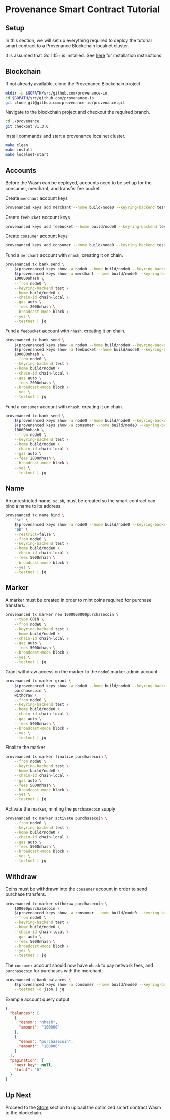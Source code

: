 # Provenance Smart Contract Tutorial

## Setup

In this section, we will set up everything required to deploy the tutorial smart contract to a
Provenance Blockchain localnet cluster.

It is assumed that Go 1.15+ is installed. See [here](https://golang.org/doc/install) for
installation instructions.

## Blockchain

If not already available, clone the Provenance Blockchain project.

```bash
mkdir -p $GOPATH/src/github.com/provenance-io
cd $GOPATH/src/github.com/provenance-io
git clone git@github.com:provenance-io/provenance.git
```

Navigate to the blockchain project and checkout the required branch.

```bash
cd ./provenance
git checkout v1.3.0
```

Install commands and start a provenance localnet cluster.

```bash
make clean
make install
make localnet-start
```

## Accounts

Before the Wasm can be deployed, accounts need to be set up for the consumer, merchant,
and transfer fee bucket.

Create `merchant` account keys

```bash
provenanced keys add merchant --home build/node0 --keyring-backend test --testnet --hd-path "44'/1'/0'/0/0" --output json | jq
```

Create `feebucket` account keys

```bash
provenanced keys add feebucket --home build/node0 --keyring-backend test --testnet --hd-path "44'/1'/0'/0/0" --output json | jq
```

Create `consumer` account keys

```bash
provenanced keys add consumer --home build/node0 --keyring-backend test --testnet --hd-path "44'/1'/0'/0/0" --output json | jq
```

Fund a `merchant` account with `nhash`, creating it on chain.

```bash
provenanced tx bank send \
    $(provenanced keys show -a node0 --home build/node0 --keyring-backend test --testnet) \
    $(provenanced keys show -a merchant --home build/node0 --keyring-backend test --testnet) \
    100000nhash \
    --from node0 \
    --keyring-backend test \
    --home build/node0 \
    --chain-id chain-local \
    --gas auto \
    --fees 2000nhash \
    --broadcast-mode block \
    --yes \
    --testnet | jq
```

Fund a `feebucket` account with `nhash`, creating it on chain.

```bash
provenanced tx bank send \
    $(provenanced keys show -a node0 --home build/node0 --keyring-backend test --testnet) \
    $(provenanced keys show -a feebucket --home build/node0 --keyring-backend test --testnet) \
    100000nhash \
    --from node0 \
    --keyring-backend test \
    --home build/node0 \
    --chain-id chain-local \
    --gas auto \
    --fees 2000nhash \
    --broadcast-mode block \
    --yes \
    --testnet | jq
```

Fund a `consumer` account with `nhash`, creating it on chain.

```bash
provenanced tx bank send \
    $(provenanced keys show -a node0 --home build/node0 --keyring-backend test --testnet) \
    $(provenanced keys show -a consumer --home build/node0 --keyring-backend test --testnet) \
    100000nhash \
    --from node0 \
    --keyring-backend test \
    --home build/node0 \
    --chain-id chain-local \
    --gas auto \
    --fees 2000nhash \
    --broadcast-mode block \
    --yes \
    --testnet | jq
```

## Name

An unrestricted name, `sc.pb`, must be created so the smart contract can bind a name to its
address.

```bash
provenanced tx name bind \
    "sc" \
    $(provenanced keys show -a node0 --home build/node0 --keyring-backend test --testnet) \
    "pb" \
    --restrict=false \
    --from node0 \
    --keyring-backend test \
    --home build/node0 \
    --chain-id chain-local \
    --fees 5000nhash \
    --broadcast-mode block \
    --yes \
    --testnet | jq
```

## Marker

A marker must be created in order to mint coins required for purchase transfers.

```bash
provenanced tx marker new 1000000000purchasecoin \
    --type COIN \
    --from node0 \
    --keyring-backend test \
    --home build/node0 \
    --chain-id chain-local \
    --gas auto \
    --fees 5000nhash \
    --broadcast-mode block \
    --yes \
    --testnet | jq
```

Grant withdraw access on the marker to the `node0` marker admin account

```bash
provenanced tx marker grant \
    $(provenanced keys show -a node0 --home build/node0 --keyring-backend test --testnet) \
    purchasecoin \
    withdraw \
    --from node0 \
    --keyring-backend test \
    --home build/node0 \
    --chain-id chain-local \
    --gas auto \
    --fees 5000nhash \
    --broadcast-mode block \
    --yes \
    --testnet | jq
```

Finalize the marker

```bash
provenanced tx marker finalize purchasecoin \
    --from node0 \
    --keyring-backend test \
    --home build/node0 \
    --chain-id chain-local \
    --gas auto \
    --fees 5000nhash \
    --broadcast-mode block \
    --yes \
    --testnet | jq
```

Activate the marker, minting the `purchasecoin` supply

```bash
provenanced tx marker activate purchasecoin \
    --from node0 \
    --keyring-backend test \
    --home build/node0 \
    --chain-id chain-local \
    --gas auto \
    --fees 5000nhash \
    --broadcast-mode block \
    --yes \
    --testnet | jq
```

## Withdraw

Coins must be withdrawn into the `consumer` account in order to send purchase transfers.

```bash
provenanced tx marker withdraw purchasecoin \
    100000purchasecoin \
    $(provenanced keys show -a consumer --home build/node0 --keyring-backend test --testnet) \
    --from node0 \
    --keyring-backend test \
    --home build/node0 \
    --chain-id chain-local \
    --gas auto \
    --fees 5000nhash \
    --broadcast-mode block \
    --yes \
    --testnet | jq
```

The `consumer` account should now have `nhash` to pay network fees, and `purchasecoin` for purchases with
the merchant.

```bash
provenanced q bank balances \
    $(provenanced keys show -a consumer --home build/node0 --keyring-backend test --testnet) \
    --testnet -o json | jq
```

Example account query output

```json
{
  "balances": [
    {
      "denom": "nhash",
      "amount": "100000"
    },
    {
      "denom": "purchasecoin",
      "amount": "100000"
    }
  ],
  "pagination": {
    "next_key": null,
    "total": "0"
  }
}
```

## Up Next

Proceed to the [Store](09-store.md) section to upload the optimized smart contract Wasm to the
blockchain.
